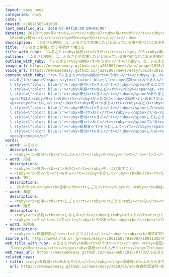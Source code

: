 ```yaml
---
layout: easy_news
categories: easy
cate: 1
newsid: k10011505491000
last_modified_at: '2018-07-04T18:00:00+09:00'
datetime: 2018<ruby>年<rt>ねん</rt></ruby>07<ruby>月<rt>がつ</rt></ruby>04<ruby>日<rt>にち</rt></ruby>
  18<ruby>時<rt>じ</rt></ruby>00<ruby>分<rt>ふん</rt></ruby>
description: 「ふるさと納税」は、ふるさとや応援したいと思っている市や町などにお金を寄付することです。
title: 「ふるさと納税」が５年続けて増える
title_with_ruby: 「ふるさと<ruby>納税<rt>のうぜい</rt></ruby>」が５<ruby>年<rt>ねん</rt></ruby><ruby>続<rt>つづ</rt></ruby>けて<ruby>増<rt>ふ</rt></ruby>える
outline: 「ふるさと納税」は、ふるさとや応援したいと思っている市や町などにお金を寄付することです。
outline_with_ruby: 「ふるさと<ruby>納税<rt>のうぜい</rt></ruby>」は、ふるさとや<ruby>応援<rt>おうえん</rt></ruby>したいと<ruby>思<rt>おも</rt></ruby>っている<ruby>市<rt>し</rt></ruby>や<ruby>町<rt>まち</rt></ruby>などにお<ruby>金<rt>かね</rt></ruby>を<ruby>寄付<rt>きふ</rt></ruby>することです。
image_url: https://newswebeasy.github.io/ja201807/news/web/image/2018/07/03/K10011505491_1807030556_1807030623_01_03.jpg
voice_url: https://newswebeasy.github.io/ja201807/news/easy/voice/2018/07/04/k10011505491000.mp4
content_with_ruby: "<p>「ふるさと<ruby>納税<rt>のうぜい</rt></ruby>」は、<span style=\"color: blue;\"\
  >ふるさと</span>や<span style=\"color: blue;\"><ruby>応援<rt>おうえん</rt></ruby></span>したいと<ruby>思<rt>おも</rt></ruby>っている<ruby>市<rt>し</rt></ruby>や<ruby>町<rt>まち</rt></ruby>などにお<ruby>金<rt>かね</rt></ruby>を<span\
  \ style=\"color: blue;\"><ruby>寄付<rt>きふ</rt></ruby></span>することです。</p>\n<p>２０１７<span\
  \ style=\"color: blue;\"><ruby>年度<rt>ねんど</rt></ruby></span>は、<ruby>市<rt>し</rt></ruby>や<ruby>町<rt>まち</rt></ruby>などに<ruby>全部<rt>ぜんぶ</rt></ruby>で３６５３<ruby>億<rt>おく</rt></ruby><ruby>円<rt>えん</rt></ruby>の<span\
  \ style=\"color: blue;\"><ruby>寄付<rt>きふ</rt></ruby></span>がありました。<ruby>前<rt>まえ</rt></ruby>の<ruby>年<rt>とし</rt></ruby>より８００<ruby>億<rt>おく</rt></ruby><ruby>円<rt>えん</rt></ruby><ruby>以上<rt>いじょう</rt></ruby><ruby>多<rt>おお</rt></ruby>くなって、５<ruby>年<rt>ねん</rt></ruby><ruby>続<rt>つづ</rt></ruby>けて<ruby>増<rt>ふ</rt></ruby>えました。</p>\n\
  <p>いちばん<ruby>多<rt>おお</rt></ruby>かったのは<ruby>大阪府<rt>おおさかふ</rt></ruby><ruby>泉佐野市<rt>いずみさのし</rt></ruby>で、１３５<ruby>億<rt>おく</rt></ruby>３３００<ruby>万<rt>まん</rt></ruby><ruby>円<rt>えん</rt></ruby>でした。<ruby>次<rt>つぎ</rt></ruby>は<ruby>宮崎県<rt>みやざきけん</rt></ruby><ruby>都農町<rt>つのちょう</rt></ruby>で、７９<ruby>億<rt>おく</rt></ruby>１５００<ruby>万<rt>まん</rt></ruby><ruby>円<rt>えん</rt></ruby>でした。</p>\n\
  <p><ruby>市<rt>し</rt></ruby>や<ruby>町<rt>まち</rt></ruby>などの<ruby>中<rt>なか</rt></ruby>には、<span\
  \ style=\"color: blue;\"><ruby>寄付<rt>きふ</rt></ruby></span>した<ruby>人<rt>ひと</rt></ruby>にお<ruby>礼<rt>れい</rt></ruby>の<ruby>品物<rt>しなもの</rt></ruby>を<span\
  \ style=\"color: blue;\"><ruby>贈<rt>おく</rt></ruby>っ</span>ている<ruby>所<rt>ところ</rt></ruby>もあります。しかし、たくさん<span\
  \ style=\"color: blue;\"><ruby>寄付<rt>きふ</rt></ruby></span>してもらうために<ruby>値段<rt>ねだん</rt></ruby>が<ruby>高<rt>たか</rt></ruby>い<ruby>品物<rt>しなもの</rt></ruby>を<span\
  \ style=\"color: blue;\"><ruby>贈<rt>おく</rt></ruby>っ</span>ている<ruby>所<rt>ところ</rt></ruby>もあるため、<span\
  \ style=\"color: blue;\"><ruby>総務省<rt>そうむしょう</rt></ruby></span>はお<ruby>礼<rt>れい</rt></ruby>の<ruby>品物<rt>しなもの</rt></ruby>の<ruby>値段<rt>ねだん</rt></ruby>は<span\
  \ style=\"color: blue;\"><ruby>寄付<rt>きふ</rt></ruby></span>したお<ruby>金<rt>かね</rt></ruby>の３０％<ruby>以下<rt>いか</rt></ruby>にするように<ruby>言<rt>い</rt></ruby>っています。</p>\n\
  <p></p>\n<p></p>"
words:
- word: ふるさと
  descriptions:
  - <ruby><rb>自分</rb><rt>じぶん</rt></ruby>が<ruby><rb>生</rb><rt>う</rt></ruby>まれ<ruby><rb>育</rb><rt>そだ</rt></ruby>った<ruby><rb>所</rb><rt>ところ</rt></ruby>。<ruby><rb>故郷</rb><rt>こきょう</rt></ruby>。
- word: 応援
  descriptions:
  - <ruby><rb>味方</rb><rt>みかた</rt></ruby>を、はげますこと。
  - <ruby><rb>力</rb><rt>ちから</rt></ruby>をかして<ruby><rb>助</rb><rt>たす</rt></ruby>けること。
- word: 寄付
  descriptions:
  - （おおやけの<ruby><rb>仕事</rb><rt>しごと</rt></ruby>や、<ruby><rb>神社</rb><rt>じんじゃ</rt></ruby>・<ruby><rb>寺</rb><rt>てら</rt></ruby>・<ruby><rb>団体</rb><rt>だんたい</rt></ruby>などの<ruby><rb>仕事</rb><rt>しごと</rt></ruby>を<ruby><rb>助</rb><rt>たす</rt></ruby>けるために）お<ruby><rb>金</rb><rt>かね</rt></ruby>や<ruby><rb>品物</rb><rt>しなもの</rt></ruby>を<ruby><rb>出</rb><rt>だ</rt></ruby>すこと。
- word: 年度
  descriptions:
  - <ruby><rb>仕事</rb><rt>しごと</rt></ruby>のつごうで<ruby><rb>決</rb><rt>き</rt></ruby>めた<ruby><rb>１年</rb><rt>いちねん</rt></ruby>の<ruby><rb>期間</rb><rt>きかん</rt></ruby>。ふつう<ruby><rb>４月</rb><rt>しがつ</rt></ruby><ruby><rb>１日</rb><rt>ついたち</rt></ruby>に<ruby><rb>始</rb><rt>はじ</rt></ruby>まり、<ruby><rb>翌年</rb><rt>よくねん</rt></ruby>の<ruby><rb>３月３１日</rb><rt>さんがつさんじゅういちにち</rt></ruby>に<ruby><rb>終</rb><rt>お</rt></ruby>わる。
- word: 贈る
  descriptions:
  - <ruby><rb>品物</rb><rt>しなもの</rt></ruby>を<ruby><rb>人</rb><rt>ひと</rt></ruby>にあげる。プレゼントする。
  - <ruby><rb>手</rb><rt>て</rt></ruby>がらのあった<ruby><rb>人</rb><rt>ひと</rt></ruby>に、<ruby><rb>位</rb><rt>くらい</rt></ruby>やくんしょうなどをあたえる。
- word: 総務省
  descriptions:
  - <ruby><rb>都道府県</rb><rt>とどうふけん</rt></ruby>・<ruby><rb>市区町村</rb><rt>しくちょうそん</rt></ruby>などの<ruby><rb>地方自治体</rb><rt>ちほうじちたい</rt></ruby>や<ruby><rb>選挙</rb><rt>せんきょ</rt></ruby>の<ruby><rb>世話</rb><rt>せわ</rt></ruby>、<ruby><rb>郵便</rb><rt>ゆうびん</rt></ruby>・<ruby><rb>郵便貯金</rb><rt>ゆうびんちょきん</rt></ruby>・<ruby><rb>簡易保険</rb><rt>かんいほけん</rt></ruby>・<ruby><rb>電気通信</rb><rt>でんきつうしん</rt></ruby>などについての<ruby><rb>仕事</rb><rt>しごと</rt></ruby>をする、<ruby><rb>国</rb><rt>くに</rt></ruby>の<ruby><rb>役所</rb><rt>やくしょ</rt></ruby>。
source_url: http://www3.nhk.or.jp/news/easy/k10011505491000/k10011505491000.html
web_title_with_ruby: ふるさと<ruby>納税<rt>のうぜい</rt></ruby> <ruby>全国<rt>ぜんこく</rt></ruby>で3653<ruby>億円<rt>おくえん</rt></ruby>
  ５<ruby>年<rt>ねん</rt></ruby><ruby>連続<rt>れんぞく</rt></ruby>で<ruby>過去<rt>かこ</rt></ruby><ruby>最高<rt>さいこう</rt></ruby>を<ruby>更新<rt>こうしん</rt></ruby>
web_news_url: https://newswebeasy.github.io/news/web/2018/07/03/ふるさと納税-全国で3653億円-5年連続で過去最高を更新
related_news:
- title: <ruby>青森県<rt>あおもりけん</rt></ruby><ruby>深浦町<rt>ふかうらまち</rt></ruby>　<ruby>給料<rt>きゅうりょう</rt></ruby>２２００<ruby>万<rt>まん</rt></ruby><ruby>円<rt>えん</rt></ruby>でも<ruby>医者<rt>いしゃ</rt></ruby>が<ruby>来<rt>き</rt></ruby>てくれない
  url: https://newswebeasy.github.io/news/easy/2018/05/10/青森県深浦町-給料2200万円でも医者が来てくれない
...
```

